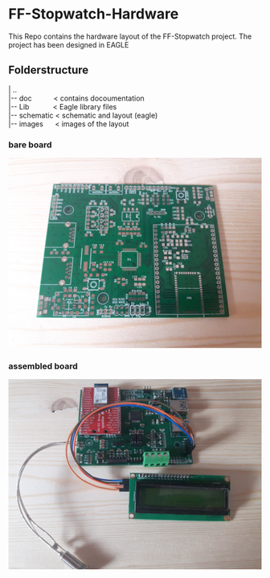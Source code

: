 # FF-Stopwatch-Hardware
This Repo contains the hardware layout of the FF-Stopwatch project. The project
has been designed in EAGLE

## Folderstructure
| ..  
|-- doc      &nbsp;&nbsp;&nbsp;&nbsp;&nbsp;&nbsp;&nbsp;&nbsp;&nbsp; < contains docoumentation  
|-- Lib      &nbsp;&nbsp;&nbsp;&nbsp;&nbsp;&nbsp;&nbsp;&nbsp;&nbsp;&nbsp; < Eagle library files  
|-- schematic   < schematic and layout (eagle)  
|-- images   &nbsp;&nbsp;&nbsp;&nbsp; < images of the layout

### bare board
![bare board](./images/bareBoard.jpg)

### assembled board
![bare board](./images/assembledBoard.jpg)